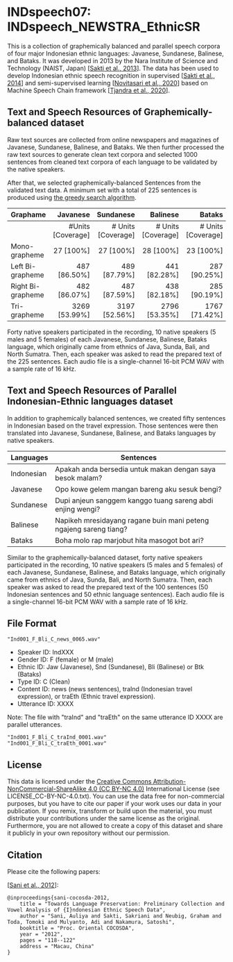 # INDspeech07: INDspeech_NEWSTRA_EthnicSR

This is a collection of graphemically balanced and parallel speech corpora of four major Indonesian ethnic languages: Javanese, Sundanese, Balinese, and Bataks. It was developed in 2013 by the Nara Institute of Science and Technology (NAIST, Japan) [[Sakti et al., 2013](https://ieeexplore.ieee.org/document/6709907)]. The data has been used to develop Indonesian ethnic speech recognition in supervised [[Sakti et al., 2014](https://www.isca-speech.org/archive/sltu_2014/sakti14_sltu.html)] and semi-supervised learning [[Novitasari et al., 2020](https://aclanthology.org/2020.sltu-1.18/)] based on Machine Speech Chain framework [[Tjandra et al., 2020](https://ieeexplore.ieee.org/document/9020132)]. 

## Text and Speech Resources of Graphemically-balanced dataset

Raw text sources are collected from online newspapers and magazines of Javanese, Sundanese, Balinese, and Bataks. We then further processed the raw text sources to generate clean text corpora and selected 1000 sentences from cleaned text corpora of each language to be validated by the native speakers.

After that, we selected graphemically-balanced Sentences from the validated text data. A minimum set with a total of 225 sentences is produced using [the greedy search algorithm](https://www.internationalphoneticassociation.org/icphs-proceedings/ICPhS2003/papers/p15_3145.pdf). 

| Graphame | Javanese |  Sundanese |  Balinese | Bataks | 
| ---------| -------: |----------: | --------: | -----: |
|                    | #Units [Coverage] | # Units [Coverage] | # Units [Coverage] | # Units [Coverage] | 
| Mono-grapheme | 27 [100%] | 27 [100%] | 28 [100%] | 23 [100%] |  
| Left Bi-grapheme | 487 [86.50%] | 489 [87.79%] | 441 [82.28%] | 287 [90.25%] | 
| Right Bi-grapheme | 482 [86.07%] | 487 [87.59%] | 438 [82.18%] | 285 [90.19%] |  
| Tri-grapheme | 3269 [53.99%] | 3197 [52.56%] | 2796 [53.35%] | 1767 [71.42%] | 

Forty native speakers participated in the recording, 10 native speakers (5 males and 5 females) of each Javanese, Sundanese, Balinese, Bataks language, which originally came from ethnics of Java, Sunda, Bali, and North Sumatra. Then, each speaker was asked to read the prepared text of the 225 sentences. Each audio file is a single-channel 16-bit PCM WAV with a sample rate of 16 kHz.

## Text and Speech Resources of Parallel Indonesian-Ethnic languages dataset

In addition to graphemically balanced sentences, we created fifty sentences in Indonesian based on the travel expression. Those sentences were then translated into Javanese, Sundanese, Balinese, and Bataks languages by native speakers. 

| Languages | Sentences | 
| --------- | --------- |
| Indonesian | Apakah anda bersedia untuk makan dengan saya besok malam? | 
| Javanese | Opo kowe gelem mangan bareng aku sesuk bengi? |  
| Sundanese | Dupi anjeun sanggem kanggo tuang sareng abdi enjing wengi? | 
| Balinese | Napikeh mresidayang ragane buin mani peteng ngajeng sareng tiang? | 
| Bataks | Boha molo rap marjobut hita masogot bot ari? | 

Similar to the graphemically-balanced dataset, forty native speakers participated in the recording, 10 native speakers (5 males and 5 females) of each Javanese, Sundanese, Balinese, and Bataks language, which originally came from ethnics of Java, Sunda, Bali, and North Sumatra. Then, each speaker was asked to read the prepared text of the 100 sentences (50 Indonesian sentences and 50 ethnic language sentences). Each audio file is a single-channel 16-bit PCM WAV with a sample rate of 16 kHz.

## File Format

```
"Ind001_F_Bli_C_news_0065.wav" 
```

- Speaker ID: IndXXX
- Gender ID: F (female) or M (male)
- Ethnic ID: Jaw (Javanese), Snd (Sundanese), Bli (Balinese) or Btk (Bataks)
- Type ID: C (Clean) 
- Content ID: news (news sentences), traInd (Indonesian travel expression), or traEth (Ethnic travel expression).
- Utterance ID: XXXX 

Note:
The file with "traInd" and "traEth" on the same utterance ID XXXX are parallel utterances. 
```
"Ind001_F_Bli_C_traInd_0001.wav"
"Ind001_F_Bli_C_traEth_0001.wav"
```

## License

This data is licensed under the [Creative Commons Attribution-NonCommercial-ShareAlike 4.0 (CC BY-NC 4.0)](https://creativecommons.org/licenses/by-nc-sa/4.0/) International License (see LICENSE_CC-BY-NC-4.0.txt). You can use the data free for non-commercial purposes, but you have to cite our paper if your work uses our data in your publication. If you remix, transform or build upon the material, you must distribute your contributions under the same license as the original. Furthermore, you are not allowed to create a copy of this dataset and share it publicly in your own repository without our permission.

## Citation

Please cite the following papers:

[[Sani et al., 2012](doc/2012_ssakti_OCOCOSDA.pdf)]:

```
@inproceedings{sani-cocosda-2012,
    title = "Towards Language Preservation: Preliminary Collection and Vowel Analysis of {I}ndonesian Ethnic Speech Data",
    author = "Sani, Auliya and Sakti, Sakriani and Neubig, Graham and Toda, Tomoki and Mulyanto, Adi and Nakamura, Satoshi",
    booktitle = "Proc. Oriental COCOSDA",
    year = "2012",
    pages = "118--122"
    address = "Macau, China"
}
```
